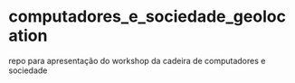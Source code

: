 # computadores_e_sociedade_geolocation
repo para apresentação do workshop da cadeira de computadores e sociedade
